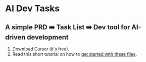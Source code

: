 # AI Dev Tasks

## A simple PRD ➡️ Task List ➡️ Dev tool for AI-driven development

1. Download [Cursor](https://cursor.com) (it's free).
2. Read this short tutorial on how to [get started with these files](https://x.com/ryancarson/status/1913624687894004193).
